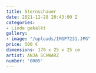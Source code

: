 ```yaml
---
title: Sternschauer
date: 2021-12-28 20:43:00 Z
categories:
- Linde gekalkt
gallery:
- image: "/uploads/IMGP7231.JPG"
price: 500 €
dimensions: 170 x 25 x 25 cm
artist: ANJA SCHWARZ
number: '0005'
---
```


